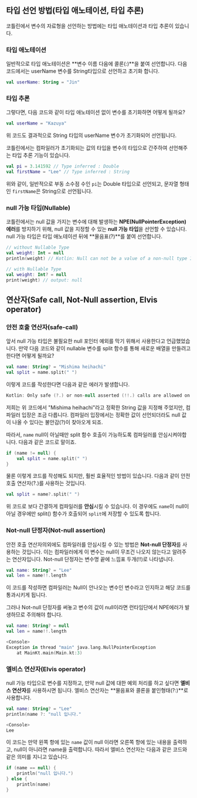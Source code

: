 ## 타입 선언 방법(타입 애노테이션, 타입 추론)
코틀린에서 변수의 자료형을 선언하는 방법에는 타입 애노테이션과 타입 추론이 있습니다.
### 타입 애노테이션
일반적으로 타입 애노테이션은 **변수 이름 다음에 콜론(:)**을 붙여 선언합니다.
다음 코드에서는 userName 변수를 String타입으로 선언하고 초기화 합니다.
```kotlin
val userName: String = "Jin"
```

### 타입 추론
그렇다면, 다음 코드와 같이 타입 애노테이션 없이 변수를 초기화하면 어떻게 될까요?
```kotlin
val userName = "Kazuya"
```
위 코드도 결과적으로 String 타입의 userName 변수가 초기화되어 선언됩니다.

코틀린에서는 컴파일러가 초기화되는 값의 타입을 변수의 타입으로 간주하여 선언해주는 타입 추론 기능이 있습니다.
```kotlin
val pi = 3.141592 // Type inferred : Double
val firstName = "Lee" // Type inferred : String
```
위와 같이, 일반적으로 부동 소수점 수인 `pi`는 Double 타입으로 선언되고, 문자열 형태인 `firstName`은 String으로 선언됩니다.
### null 가능 타입(Nullable)
코틀린에서는 null 값을 가지는 변수에 대해 발생하는 **NPE(NullPointerException)에러**를 방지하기 위해, null 값을 지정할 수 있는 **null 가능 타입**을 선언할 수 있습니다. null 가능 타입은 타입 애노테이션 뒤에 **물음표(?)**를 붙여 선언합니다.
```kotlin
// without Nullable Type
val weight: Int = null
println(weight) // Kotlin: Null can not be a value of a non-null type Int

// with Nullable Type
val weight: Int? = null
print(weight) // output: null
```
## 연산자(Safe call, Not-Null assertion, Elvis operator)

### 안전 호출 연산자(safe-call)
앞서 null 가능 타입은 불필요한 null 포인터 예외를 막기 위해서 사용한다고 언급했었습니다.
만약 다음 코드와 같이 nullable 변수를 split 함수를 통해 새로운 배열을 만들려고 한다면 어떻게 될까요?
```kotlin
val name: String? = "Mishima heihachi"
val split = name.split(" ")

```
이렇게 코드를 작성한다면 다음과 같은 에러가 발생합니다.
```kotlin
Kotlin: Only safe (?.) or non-null asserted (!!.) calls are allowed on a nullable receiver of type String?
```
저희는 위 코드에서 "Mishima heihachi"라고 정확한 String 값을 지정해 주었지만, 컴파일러 입장은 조금 다릅니다.
컴파일러 입장에서는 정확한 값이 선언되더라도 null 값이 나올 수 있다는 불안감(?)이 찾아오게 되죠.

따라서, `name` null이 아닐때만 split 함수 호출이 가능하도록 컴파일러를 안심시켜야합니다. 다음과 같은 코드로 말이죠.
```kotlin
if (name != null) {
	val split = name.split(" ")
}
```
물론 이렇게 코드를 작성해도 되지만, 훨씬 효율적인 방법이 있습니다. 다음과 같이 안전 호출 연산자(?.)를 사용하는 것입니다.
```kotlin
val split = name?.split(" ")
```
위 코드로 보다 간결하게 컴파일러를 **안심**시킬 수 있습니다.
이 경우에도 `name`이 null이 아닐 경우에만 split() 함수가 호출되어 `split`에 저장할 수 있도록 합니다.

### Not-null 단정자(Not-null assertion)
안전 호출 연산자의외에도 컴파일러를 안심시킬 수 있는 방법은 **Not-null 단정자**를 사용하는 것입니다. 이는 컴파일러에게 이 변수는 null이 무조건 나오지 않는다고 알려주는 연산자입니다. Not-null 단정자는 변수명 끝에 느낌표 두개(!!)로 나타냅니다.

```kotlin
val name: String? = "Lee"
val len = name!!.length
```
이 코드를 작성하면 컴파일러는 Null이 안나오는 변수인 변수라고 인지하고 해당 코드를 통과시키게 됩니다.

그러나 Not-null 단정자를 써놓고 변수의 값이 null이라면 런타임단에서 NPE에러가 발생하므로 주의해야 합니다.
```kotlin
val name: String? = null
val len = name!!.length

<Console>
Exception in thread "main" java.lang.NullPointerException
	at MainKt.main(Main.kt:3)
```

### 엘비스 연산자(Elvis operator)
null 가능 타입으로 변수를 지정하고, 만약 null 값에 대한 예외 처리를 하고 싶다면 **엘비스 연산자**를 사용하시면 됩니다.
엘비스 연산자는 **물음표와 콜론을 붙인형태(?:)**로 사용합니다.
```kotlin
val name: String? = "Lee"
println(name ?: "null 입니다."

<Console>
Lee
```
이 코드는 만약 왼쪽 항에 있는 `name` 값이 null 이라면 오른쪽 항에 있는 내용을 출력하고, null이 아니라면 name을 출력합니다. 
따라서 엘비스 연산자는 다음과 같은 코드와 같은 의미를 지니고 있습니다.
```kotlin
if (name == null) {
	println("null 입니다.")
} else {
	println(name)
}
```
